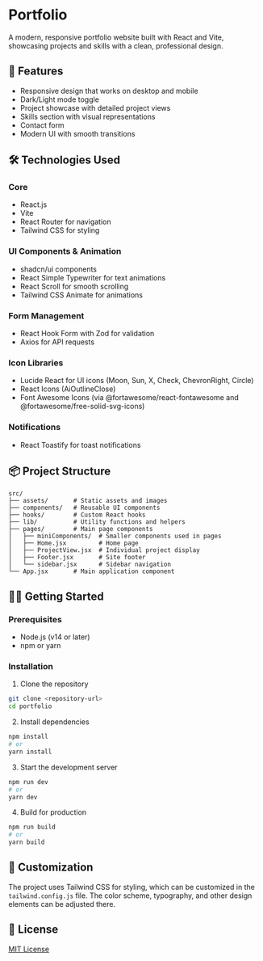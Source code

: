 # Portfolio

A modern, responsive portfolio website built with React and Vite, showcasing projects and skills with a clean, professional design.

## 🚀 Features

- Responsive design that works on desktop and mobile
- Dark/Light mode toggle
- Project showcase with detailed project views
- Skills section with visual representations
- Contact form
- Modern UI with smooth transitions

## 🛠️ Technologies Used

### Core
- React.js
- Vite
- React Router for navigation
- Tailwind CSS for styling

### UI Components & Animation
- shadcn/ui components
- React Simple Typewriter for text animations
- React Scroll for smooth scrolling
- Tailwind CSS Animate for animations

### Form Management
- React Hook Form with Zod for validation
- Axios for API requests

### Icon Libraries
- Lucide React for UI icons (Moon, Sun, X, Check, ChevronRight, Circle)
- React Icons (AiOutlineClose)
- Font Awesome Icons (via @fortawesome/react-fontawesome and @fortawesome/free-solid-svg-icons)

### Notifications
- React Toastify for toast notifications

## 📦 Project Structure

```
src/
├── assets/       # Static assets and images
├── components/   # Reusable UI components
├── hooks/        # Custom React hooks
├── lib/          # Utility functions and helpers
├── pages/        # Main page components
│   ├── miniComponents/  # Smaller components used in pages
│   ├── Home.jsx         # Home page
│   ├── ProjectView.jsx  # Individual project display
│   ├── Footer.jsx       # Site footer
│   └── sidebar.jsx      # Sidebar navigation
└── App.jsx       # Main application component
```

## 🏃‍♂️ Getting Started

### Prerequisites
- Node.js (v14 or later)
- npm or yarn

### Installation

1. Clone the repository
```bash
git clone <repository-url>
cd portfolio
```

2. Install dependencies
```bash
npm install
# or
yarn install
```

3. Start the development server
```bash
npm run dev
# or
yarn dev
```

4. Build for production
```bash
npm run build
# or
yarn build
```

## 🎨 Customization

The project uses Tailwind CSS for styling, which can be customized in the `tailwind.config.js` file. The color scheme, typography, and other design elements can be adjusted there.

## 📄 License

[MIT License](LICENSE)
